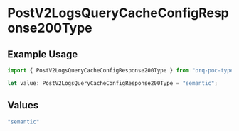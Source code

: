 # PostV2LogsQueryCacheConfigResponse200Type

## Example Usage

```typescript
import { PostV2LogsQueryCacheConfigResponse200Type } from "orq-poc-typescript-multi-env-version/models/operations";

let value: PostV2LogsQueryCacheConfigResponse200Type = "semantic";
```

## Values

```typescript
"semantic"
```
